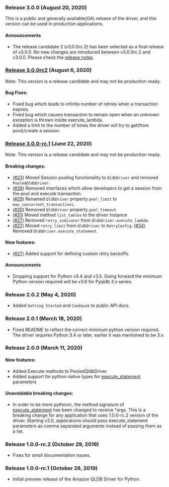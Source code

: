 
### Release 3.0.0 (August 20, 2020)
This is a public and generally available(GA) release of the driver, and this version can be used in production applications.

#### Announcements
* The release candidate 2 (v3.0.0rc.2) has been selected as a final release of v3.0.0. No new changes are
introduced between v3.0.0rc.2 and v3.0.0. Please check the [release notes](https://github.com/awslabs/amazon-qldb-driver-python/releases/tag/v3.0.0).

### [Release 3.0.0rc2](https://github.com/awslabs/amazon-qldb-driver-python/releases/tag/v3.0.0rc2) (August 6, 2020)
Note: This version is a release candidate and may not be production ready.

#### Bug Fixes:

* Fixed bug which leads to infinite number of retries when a transaction expires.
* Fixed bug which causes transaction to remain open when an unknown exception is thrown inside execute_lambda.
* Added a limit to the number of times the driver will try to get(from pool)/create a session. 

### [Release 3.0.0-rc.1](https://github.com/awslabs/amazon-qldb-driver-python/releases/tag/v3.0.0-rc.1) (June 22, 2020)
Note: This version is a release candidate and may not be production ready.

#### Breaking changes:

* [(#23)](https://github.com/awslabs/amazon-qldb-driver-python/issues/23) Moved Session pooling functionality to 
`QldbDriver` and removed `PooledQldbDriver`.
* [(#28)](https://github.com/awslabs/amazon-qldb-driver-python/issues/28) Removed interfaces which allow developers to 
get a session from the pool and execute transaction.
* [(#29)](https://github.com/awslabs/amazon-qldb-driver-python/issues/29) Renamed `QldbDriver` property `pool_limit` to 
`max_concurrent_transactions`.
* [(#30)](https://github.com/awslabs/amazon-qldb-driver-python/issues/30) Removed `QldbDriver` property `pool_timeout`.
* [(#31)](https://github.com/awslabs/amazon-qldb-driver-python/issues/31) Moved method `list_tables` to the driver 
instance
* [(#27)](https://github.com/awslabs/amazon-qldb-driver-python/issues/27) Removed `retry_indicator` 
from `QldbDriver.execute_lambda`.
* [(#27)](https://github.com/awslabs/amazon-qldb-driver-python/issues/27) Moved `retry_limit` from `QldbDriver` to 
`RetryConfig`.
 [(#34)](https://github.com/awslabs/amazon-qldb-driver-python/issues/34)  Removed `QldbDriver.execute_statement`.

#### New features:

* [(#27)](https://github.com/awslabs/amazon-qldb-driver-python/issues/27) Added support for defining custom retry 
backoffs.

#### Announcements 

* Dropping support for Python v3.4 and v3.5. Going forward the minimum Python version required will be v3.6 for Pyqldb 3.x 
series.


### Release 2.0.2 (May 4, 2020)
* Added `Getting Started` and `Cookbook` to public API docs.

### Release 2.0.1 (March 18, 2020)

* Fixed README to reflect the correct minimum python version required.
The driver requires Python 3.4 or later, earlier it was mentioned to be 3.x

### Release 2.0.0 (March 11, 2020)

#### New features:
* Added Execute methods to PooledQldbDriver
* Added support for python native types for [execute_statement](https://amazon-qldb-driver-python.readthedocs.io/en/v2.0.0/reference/session/pooled_qldb_session.html#pyqldb.session.pooled_qldb_session.PooledQldbSession.execute_statement) parameters

#### Unavoidable breaking changes:
* In order to be more pythonic, the method signature of [execute_statement](https://amazon-qldb-driver-python.readthedocs.io/en/v2.0.0/reference/session/pooled_qldb_session.html#pyqldb.session.pooled_qldb_session.PooledQldbSession.execute_statement) has 
been changed to receive *args. This is a breaking change for any application 
that uses 1.0.0-rc.2 version of the driver. Starting v2.0, applications should 
pass execute_statement parameters as comma separated arguments instead of passing them as a list.

### Release 1.0.0-rc.2 (October 29, 2019)

* Fixes for small documentation issues.

### Release 1.0.0-rc.1 (October 28, 2019)

* Initial preview release of the Amazon QLDB Driver for Python.
